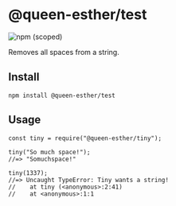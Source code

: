 # @queen-esther/test

![npm (scoped)](https://img.shields.io/npm/v/@queen-esther/test)

Removes all spaces from a string.

## Install

```
npm install @queen-esther/test
```
## Usage

```
const tiny = require("@queen-esther/tiny");

tiny("So much space!");
//=> "Somuchspace!"

tiny(1337);
//=> Uncaught TypeError: Tiny wants a string!
//    at tiny (<anonymous>:2:41)
//    at <anonymous>:1:1
```
